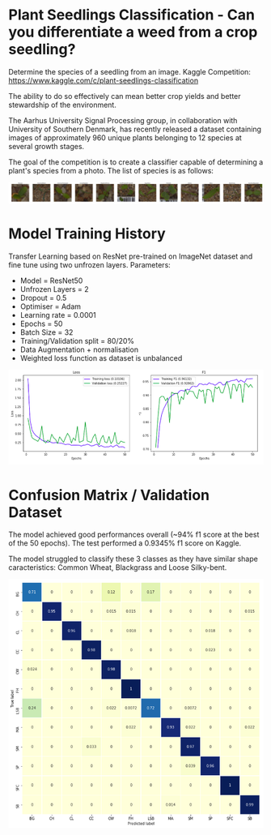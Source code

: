 # Plant Seedlings Classification - Can you differentiate a weed from a crop seedling?
Determine the species of a seedling from an image. Kaggle Competition: https://www.kaggle.com/c/plant-seedlings-classification

The ability to do so effectively can mean better crop yields and better stewardship of the environment.

The Aarhus University Signal Processing group, in collaboration with University of Southern Denmark, has recently released a dataset containing images of approximately 960 unique plants belonging to 12 species at several growth stages.

The goal of the competition is to create a classifier capable of determining a plant's species from a photo. The list of species is as follows:

![Species](samples.png)

# Model Training History 
Transfer Learning based on ResNet pre-trained on ImageNet dataset and fine tune using two unfrozen layers.
Parameters:
- Model = ResNet50
- Unfrozen Layers = 2
- Dropout = 0.5
- Optimiser = Adam
- Learning rate = 0.0001
- Epochs = 50
- Batch Size = 32
- Training/Validation split = 80/20%
- Data Augmentation + normalisation
- Weighted loss function as dataset is unbalanced

![Model Training History](performances_epochs.png)

# Confusion Matrix / Validation Dataset

The model achieved good performances overall (~94% f1 score at the best of the 50 epochs). The test performed a 0.9345% f1 score on Kaggle. 

The model struggled to classify these 3 classes as they have similar shape caracteristics: Common Wheat, Blackgrass and Loose Silky-bent.

![Normalised Confusion Matrix](normalised_confusion_matrix.png)
